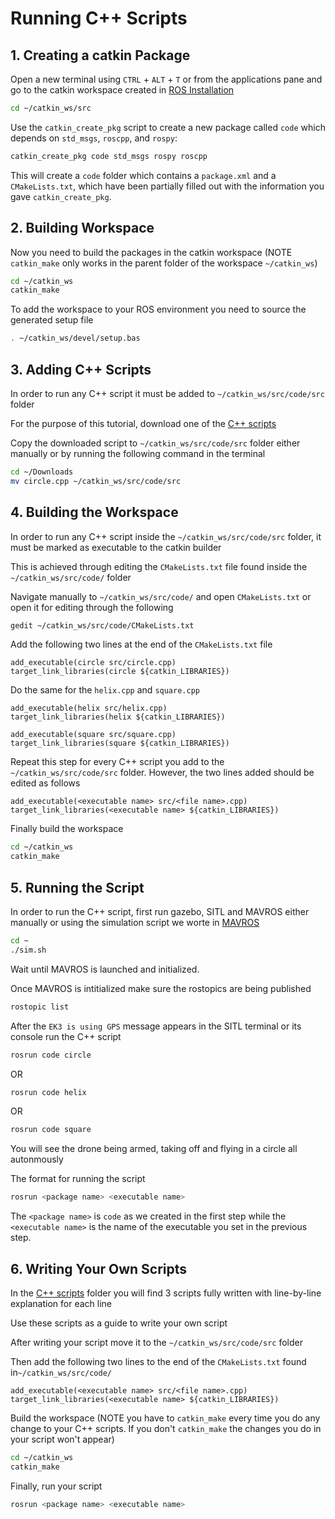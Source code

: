 # Running C++ Scripts
## 1. Creating a catkin Package
Open a new terminal using `CTRL` + `ALT` + `T` or from the applications pane and go to the catkin workspace created in [ROS Installation](ROS1_Installation.md)
```bash
cd ~/catkin_ws/src
```
Use the `catkin_create_pkg` script to create a new package called `code` which depends on `std_msgs`, `roscpp`, and `rospy`: 
```bash
catkin_create_pkg code std_msgs rospy roscpp
```

This will create a `code` folder which contains a `package.xml` and a `CMakeLists.txt`, which have been partially filled out with the information you gave `catkin_create_pkg`. 

## 2. Building Workspace
Now you need to build the packages in the catkin workspace  (NOTE `catkin_make` only works in the parent folder of the workspace `~/catkin_ws`) 
```bash
cd ~/catkin_ws
catkin_make
```

To add the workspace to your ROS environment you need to source the generated setup file
```bash
. ~/catkin_ws/devel/setup.bas
```

## 3. Adding C++ Scripts
In order to run any C++ script it must be added to `~/catkin_ws/src/code/src` folder

For the purpose of this tutorial, download one of the [C++ scripts](Example_Codes/C++)

Copy the downloaded script to `~/catkin_ws/src/code/src` folder either manually or by running the following command in the terminal
```bash
cd ~/Downloads
mv circle.cpp ~/catkin_ws/src/code/src
```

## 4. Building the Workspace
In order to run any C++ script inside the `~/catkin_ws/src/code/src` folder, it must be marked as executable to the catkin builder

This is achieved through editing the `CMakeLists.txt` file found inside the `~/catkin_ws/src/code/` folder

Navigate manually to `~/catkin_ws/src/code/` and open `CMakeLists.txt` or open it for editing through the following
```bash
gedit ~/catkin_ws/src/code/CMakeLists.txt
```

Add the following two lines at the end of the `CMakeLists.txt` file
```
add_executable(circle src/circle.cpp)
target_link_libraries(circle ${catkin_LIBRARIES})
```

Do the same for the `helix.cpp` and `square.cpp`
```
add_executable(helix src/helix.cpp)
target_link_libraries(helix ${catkin_LIBRARIES})

add_executable(square src/square.cpp)
target_link_libraries(square ${catkin_LIBRARIES})
```

Repeat this step for every C++ script you add to the `~/catkin_ws/src/code/src` folder. However, the two lines added should be edited as follows
```
add_executable(<executable name> src/<file name>.cpp)
target_link_libraries(<executable name> ${catkin_LIBRARIES})
```

Finally build the workspace
```bash
cd ~/catkin_ws
catkin_make
```

## 5. Running the Script
In order to run the C++ script, first run gazebo, SITL and MAVROS either manually or using the simulation script we worte in [MAVROS](MAVROS.md)
```bash
cd ~
./sim.sh
```

Wait until MAVROS is launched and initialized.

Once MAVROS is intitialized make sure the rostopics are being published
```bash
rostopic list
```

After the `EK3 is using GPS` message appears in the SITL terminal or its console run the C++ script
```bash
rosrun code circle
```
OR
```bash
rosrun code helix
```
OR
```bash
rosrun code square
```

You will see the drone being armed, taking off and flying in a circle all autonmously

The format for running the script
```bash
rosrun <package name> <executable name>
```
The `<package name>` is `code` as we created in the first step while the `<executable name>` is the name of the executable you set in the previous step.


## 6. Writing Your Own Scripts
In the [C++ scripts](Example_Codes/C++) folder you will find 3 scripts fully written with line-by-line explanation for each line

Use these scripts as a guide to write your own script

After writing your script move it to the `~/catkin_ws/src/code/src` folder

Then add the following two lines to the end of the `CMakeLists.txt` found in`~/catkin_ws/src/code/`
```
add_executable(<executable name> src/<file name>.cpp)
target_link_libraries(<executable name> ${catkin_LIBRARIES})
```

Build the workspace (NOTE you have to `catkin_make` every time you do any change to your C++ scripts. If you don't `catkin_make` the changes you do in your script won't appear)
```bash
cd ~/catkin_ws
catkin_make
```

Finally, run your script
```bash
rosrun <package name> <executable name>
```